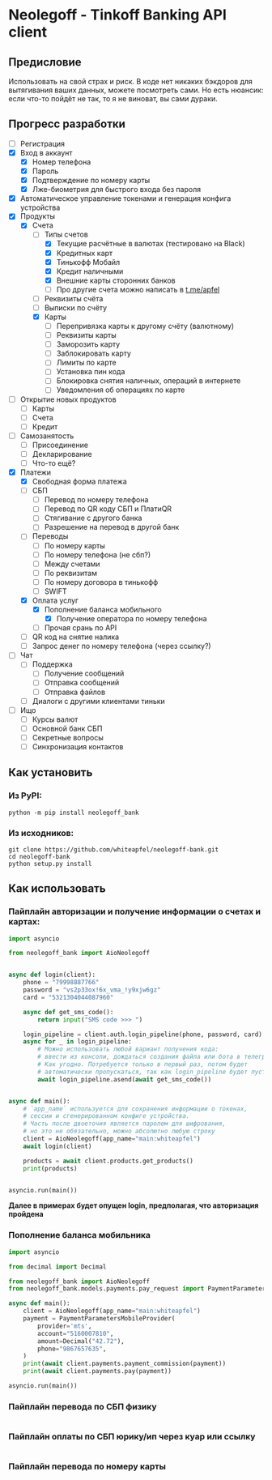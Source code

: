 # Neolegoff - Tinkoff Banking API client

## Предисловие

Использовать на свой страх и риск. В коде нет никаких бэкдоров для вытягивания ваших данных,
можете посмотреть сами. Но есть нюансик: если что-то пойдёт не так, то я не виноват, вы сами дураки.

## Прогресс разработки

* [ ] Регистрация
* [x] Вход в аккаунт
  * [x] Номер телефона
  * [x] Пароль
  * [x] Подтверждение по номеру карты
  * [x] Лже-биометрия для быстрого входа без пароля
* [x] Автоматическое управление токенами и генерация конфига устройства
* [x] Продукты
  * [x] Счета
    * [ ] Типы счетов
      * [x] Текущие расчётные в валютах (тестировано на Black)
      * [x] Кредитных карт
      * [x] Тинькофф Мобайл
      * [x] Кредит наличными
      * [x] Внешние карты сторонних банков
      * [ ] Про другие счета можно написать в [t.me/apfel](https://t.me/apfel)
    * [ ] Реквизиты счёта
    * [ ] Выписки по счёту
    * [x] Карты
      * [ ] Перепривязка карты к другому счёту (валютному)
      * [ ] Реквизиты карты
      * [ ] Заморозить карту
      * [ ] Заблокировать карту
      * [ ] Лимиты по карте
      * [ ] Установка пин кода
      * [ ] Блокировка снятия наличных, операций в интернете
      * [ ] Уведомления об операциях по карте
* [ ] Открытие новых продуктов
  * [ ] Карты
  * [ ] Счета
  * [ ] Кредит
* [ ] Самозанятость
  * [ ] Присоединение
  * [ ] Декларирование
  * [ ] Что-то ещё?
* [x] Платежи
  * [x] Свободная форма платежа
  * [ ] СБП
    * [ ] Перевод по номеру телефона
    * [ ] Перевод по QR коду СБП и ПлатиQR
    * [ ] Стягивание с другого банка
    * [ ] Разрешение на перевод в другой банк
  * [ ] Переводы
    * [ ] По номеру карты
    * [ ] По номеру телефона (не сбп?)
    * [ ] Между счетами
    * [ ] По реквизитам
    * [ ] По номеру договора в тинькофф
    * [ ] SWIFT
  * [x] Оплата услуг
    * [x] Пополнение баланса мобильного
      * [x] Получение оператора по номеру телефона
    * [ ] Прочая срань по API
  * [ ] QR код на снятие налика
  * [ ] Запрос денег по номеру телефона (через ссылку?)
* [ ] Чат
  * [ ] Поддержка
    * [ ] Получение сообщений
    * [ ] Отправка сообщений
    * [ ] Отправка файлов
  * [ ] Диалоги с другими клиентами тиньки
* [ ] Ищо
  * [ ] Курсы валют
  * [ ] Основной банк СБП
  * [ ] Секретные вопросы
  * [ ] Синхронизация контактов

## Как установить

### Из PyPI:

```shell
python -m pip install neolegoff_bank
```

### Из исходников:

```shell
git clone https://github.com/whiteapfel/neolegoff-bank.git
cd neolegoff-bank
python setup.py install
```

## Как использовать

### Пайплайн авторизации и получение информации о счетах и картах:

```python
import asyncio

from neolegoff_bank import AioNeolegoff


async def login(client):
    phone = "79998887766"
    password = "vs2p33ox!6x_vma_!y9xjw6gz"
    card = "5321304044087960"

    async def get_sms_code():
        return input("SMS code >>> ")

    login_pipeline = client.auth.login_pipeline(phone, password, card)
    async for _ in login_pipeline:
        # Можно использовать любой вариант получения кода:
        # ввести из консоли, дождаться создания файла или бота в телеграме.
        # Как угодно. Потребуется только в первый раз, потом будет
        # автоматически пропускаться, так как login_pipeline будет пустым
        await login_pipeline.asend(await get_sms_code())


async def main():
    # `app_name` используется для сохранения информации о токенах,
    # сессии и сгенерированном конфиге устройства.
    # Часть после двоеточия является паролем для шифрования,
    # но это не обязательно, можно абсолютно любую строку
    client = AioNeolegoff(app_name="main:whiteapfel")
    await login(client)

    products = await client.products.get_products()
    print(products)


asyncio.run(main())
```
**Далее в примерах будет опущен login, предполагая, что авторизация пройдена**

### Пополнение баланса мобильника

```python
import asyncio

from decimal import Decimal

from neolegoff_bank import AioNeolegoff
from neolegoff_bank.models.payments.pay_request import PaymentParametersMobileProvider

async def main():
    client = AioNeolegoff(app_name="main:whiteapfel")
    payment = PaymentParametersMobileProvider(
        provider='mts',
        account="5160007810",
        amount=Decimal("42.72"),
        phone="9867657635",
    )
    print(await client.payments.payment_commission(payment))
    print(await client.payments.pay(payment))

asyncio.run(main())
```

### Пайплайн перевода по СБП физику

```python

```

### Пайплайн оплаты по СБП юрику/ип через куар или ссылку

```python

```

### Пайплайн перевода по номеру карты

```python

```

